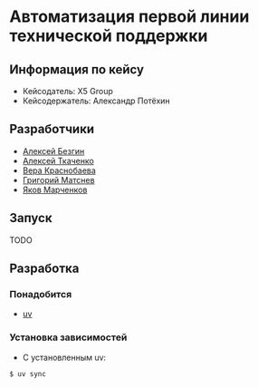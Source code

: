 # Автоматизация первой линии технической поддержки
## Информация по кейсу
- Кейсодатель: X5 Group
- Кейсодержатель: Александр Потёхин

## Разработчики
- [Алексей Безгин](https://github.com/elderberry17)
- [Алексей Ткаченко](https://github.com/da-the-dev/)
- [Вера Краснобаева](https://github.com/Vera-bahval)
- [Григорий Матснев](https://github.com/pe51k)
- [Яков Марченков](https://github.com/RipYashok)


## Запуск
TODO

## Разработка
### Понадобится
- [uv](https://docs.astral.sh/uv/getting-started/installation/)
### Установка зависимостей
- С установленным uv:
```
$ uv sync
```

